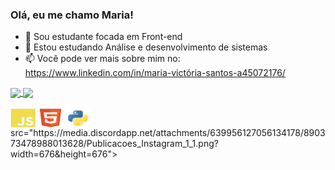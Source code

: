 ### Olá, eu me chamo Maria!

- 🔭 Sou estudante focada em Front-end
- 🌱 Estou estudando Análise e desenvolvimento de sistemas 
- 📫 Você pode ver mais sobre mim no: https://www.linkedin.com/in/maria-victória-santos-a45072176/

<a href="https://github.com/anuraghazra/github-readme-stats">
  <img align="center" src="https://github-readme-stats.vercel.app/api/pin/MariaIronheart=anuraghazra&repo=github-readme-stats" />
</a>
<a href="https:///github.com/MariaIronheart">
  <img align="center" src="https://github-readme-stats.vercel.app/api/pin/MariaIronheart=anuraghazra&repo=convoychat" />
</a>
<div style="display: inline_block"><br>
  <img align="center" alt="Rafa-Js" height="30" width="40" src="https://raw.githubusercontent.com/devicons/devicon/master/icons/javascript/javascript-plain.svg">
  <img align="center" alt="Rafa-HTML" height="30" width="40" src="https://raw.githubusercontent.com/devicons/devicon/master/icons/html5/html5-original.svg">
  <img align="center" alt="Rafa-Python" height="30" width="40" src="https://raw.githubusercontent.com/devicons/devicon/master/icons/python/python-original.svg">
 src="https://media.discordapp.net/attachments/639956127056134178/890373478988013628/Publicacoes_Instagram_1_1.png?width=676&height=676">
</div>
